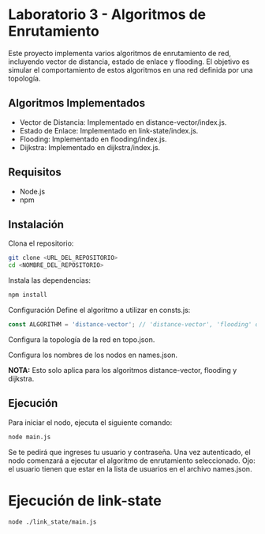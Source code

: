 # Laboratorio 3 - Algoritmos de Enrutamiento
Este proyecto implementa varios algoritmos de enrutamiento de red, incluyendo vector de distancia, estado de enlace y flooding. El objetivo es simular el comportamiento de estos algoritmos en una red definida por una topología.


## Algoritmos Implementados
- Vector de Distancia: Implementado en distance-vector/index.js.
- Estado de Enlace: Implementado en link-state/index.js.
- Flooding: Implementado en flooding/index.js.
- Dijkstra: Implementado en dijkstra/index.js.

## Requisitos
- Node.js
- npm

## Instalación
Clona el repositorio:
    
```bash
git clone <URL_DEL_REPOSITORIO>
cd <NOMBRE_DEL_REPOSITORIO>
```

Instala las dependencias:

```bash
npm install
```

Configuración
Define el algoritmo a utilizar en consts.js:
    
```javascript
const ALGORITHM = 'distance-vector'; // 'distance-vector', 'flooding' o 'dijkstra'
```

Configura la topología de la red en topo.json.

Configura los nombres de los nodos en names.json.

**NOTA:** Esto solo aplica para los algoritmos distance-vector, flooding y dijkstra.

## Ejecución
Para iniciar el nodo, ejecuta el siguiente comando:
    
```bash
node main.js
```

Se te pedirá que ingreses tu usuario y contraseña. Una vez autenticado, el nodo comenzará a ejecutar el algoritmo de enrutamiento seleccionado. Ojo: el usuario tienen que estar en la lista de usuarios en el archivo names.json.

# Ejecución de link-state

```bash
node ./link_state/main.js
```